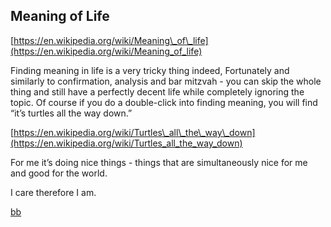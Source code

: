 ## Meaning of Life

[https://en.wikipedia.org/wiki/Meaning\_of\_life](https://en.wikipedia.org/wiki/Meaning_of_life)

Finding meaning in life is a very tricky thing indeed, Fortunately and similarly to confirmation, analysis and bar mitzvah - you can skip the whole thing and still have a perfectly decent life while completely ignoring the topic. Of course if you do a double-click into finding meaning, you will find “it’s turtles all the way down.”

[https://en.wikipedia.org/wiki/Turtles\_all\_the\_way\_down](https://en.wikipedia.org/wiki/Turtles_all_the_way_down)

For me it’s doing nice things - things that are simultaneously nice for me and good for the world.

I care therefore I am.


[bb](C:\Users\tarmo\OneDrive\Documents\GitHub\theo-armour-pages\00-inspirations\psychology\meaning-of-life.md)
